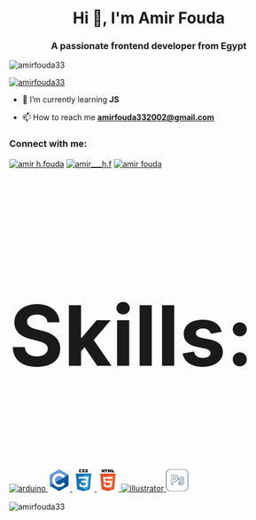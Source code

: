 <h1 align="center">Hi 👋, I'm Amir Fouda</h1>
<h3 align="center">A passionate frontend developer from Egypt</h3>

<p align="left"> <img src="https://komarev.com/ghpvc/?username=amirfouda33&label=Profile%20views&color=0e75b6&style=flat" alt="amirfouda33" /> </p>

<p align="left"> <a href="https://github.com/ryo-ma/github-profile-trophy"><img src="https://github-profile-trophy.vercel.app/?username=amirfouda33" alt="amirfouda33" /></a> </p>

- 🌱 I’m currently learning **JS**

- 📫 How to reach me **amirfouda332002@gmail.com**

<h3 align="left">Connect with me:</h3>
<p align="left">
<a href="https://fb.com/amir h.fouda" target="blank"><img align="center" src="https://raw.githubusercontent.com/rahuldkjain/github-profile-readme-generator/master/src/images/icons/Social/facebook.svg" alt="amir h.fouda" height="30" width="40" /></a>
<a href="https://instagram.com/amir___h.f" target="blank"><img align="center" src="https://raw.githubusercontent.com/rahuldkjain/github-profile-readme-generator/master/src/images/icons/Social/instagram.svg" alt="amir___h.f" height="30" width="40" /></a>
<a href="https://www.behance.net/amir fouda" target="blank"><img align="center" src="https://raw.githubusercontent.com/rahuldkjain/github-profile-readme-generator/master/src/images/icons/Social/behance.svg" alt="amir fouda" height="30" width="40" /></a>
</p>

<h3 align="left" style="font-size:150px" &#128187;>Skills:</h3>
<p align="left"> <a href="https://www.arduino.cc/" target="_blank" rel="noreferrer"> <img src="https://cdn.worldvectorlogo.com/logos/arduino-1.svg" alt="arduino" width="40" height="40"/> </a> <a href="https://www.cprogramming.com/" target="_blank" rel="noreferrer"> <img src="https://raw.githubusercontent.com/devicons/devicon/master/icons/c/c-original.svg" alt="c" width="40" height="40"/> </a> <a href="https://www.w3schools.com/css/" target="_blank" rel="noreferrer"> <img src="https://raw.githubusercontent.com/devicons/devicon/master/icons/css3/css3-original-wordmark.svg" alt="css3" width="40" height="40"/> </a> <a href="https://www.w3.org/html/" target="_blank" rel="noreferrer"> <img src="https://raw.githubusercontent.com/devicons/devicon/master/icons/html5/html5-original-wordmark.svg" alt="html5" width="40" height="40"/> </a> <a href="https://www.adobe.com/in/products/illustrator.html" target="_blank" rel="noreferrer"> <img src="https://www.vectorlogo.zone/logos/adobe_illustrator/adobe_illustrator-icon.svg" alt="illustrator" width="40" height="40"/> </a> <a href="https://www.photoshop.com/en" target="_blank" rel="noreferrer"> <img src="https://raw.githubusercontent.com/devicons/devicon/master/icons/photoshop/photoshop-line.svg" alt="photoshop" width="40" height="40"/> </a> </p>


<p><img align="center" src="https://github-readme-streak-stats.herokuapp.com/?user=amirfouda33&" alt="amirfouda33" /></p>

